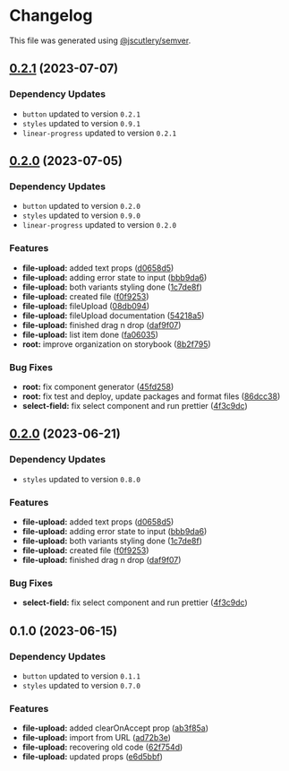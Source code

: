 # Changelog

This file was generated using [@jscutlery/semver](https://github.com/jscutlery/semver).

## [0.2.1](https://github.com/Novatics/novatics-ui/compare/file-upload-0.2.0...file-upload-0.2.1) (2023-07-07)

### Dependency Updates

* `button` updated to version `0.2.1`
* `styles` updated to version `0.9.1`
* `linear-progress` updated to version `0.2.1`
## [0.2.0](https://github.com/Novatics/novatics-ui/compare/file-upload-0.1.0...file-upload-0.2.0) (2023-07-05)

### Dependency Updates

* `button` updated to version `0.2.0`
* `styles` updated to version `0.9.0`
* `linear-progress` updated to version `0.2.0`

### Features

* **file-upload:** added text props ([d0658d5](https://github.com/Novatics/novatics-ui/commit/d0658d5ba83a4b96410db7313e5de92137262563))
* **file-upload:** adding error state to input ([bbb9da6](https://github.com/Novatics/novatics-ui/commit/bbb9da6b930b423bdbc6963a6c0a1aa2b828c389))
* **file-upload:** both variants styling done ([1c7de8f](https://github.com/Novatics/novatics-ui/commit/1c7de8f2d9d771680ebf979c7bd9e3bd1d5cafa9))
* **file-upload:** created file ([f0f9253](https://github.com/Novatics/novatics-ui/commit/f0f9253027beaac085bd77bfafaa173ac8b22656))
* **file-upload:** fileUpload ([08db094](https://github.com/Novatics/novatics-ui/commit/08db0949a1f966ec96a780bcdebe9671fd4a76c7))
* **file-upload:** fileUpload documentation ([54218a5](https://github.com/Novatics/novatics-ui/commit/54218a576710f29f1a70d75713c2a81900c5f276))
* **file-upload:** finished drag n drop ([daf9f07](https://github.com/Novatics/novatics-ui/commit/daf9f0781fc03a3118d9fea6afba0d678161cd92))
* **file-upload:** list item done ([fa06035](https://github.com/Novatics/novatics-ui/commit/fa060355b1847762462a45313e9419efe229c69d))
* **root:** improve organization on storybook ([8b2f795](https://github.com/Novatics/novatics-ui/commit/8b2f795811ab8304bb7d6ce2f56311949b3561d1))


### Bug Fixes

* **root:** fix component generator ([45fd258](https://github.com/Novatics/novatics-ui/commit/45fd25822651eb9e229b868ddba37f443c9928e2))
* **root:** fix test and deploy, update packages and format files ([86dcc38](https://github.com/Novatics/novatics-ui/commit/86dcc38a7efde19ca7051746e646663aea19ee28))
* **select-field:** fix select component and run prettier ([4f3c9dc](https://github.com/Novatics/novatics-ui/commit/4f3c9dc0054f09f53f07b2719dffe4185f4b0982))

## [0.2.0](https://github.com/Novatics/novatics-ui/compare/file-upload-0.1.0...file-upload-0.2.0) (2023-06-21)

### Dependency Updates

* `styles` updated to version `0.8.0`

### Features

* **file-upload:** added text props ([d0658d5](https://github.com/Novatics/novatics-ui/commit/d0658d5ba83a4b96410db7313e5de92137262563))
* **file-upload:** adding error state to input ([bbb9da6](https://github.com/Novatics/novatics-ui/commit/bbb9da6b930b423bdbc6963a6c0a1aa2b828c389))
* **file-upload:** both variants styling done ([1c7de8f](https://github.com/Novatics/novatics-ui/commit/1c7de8f2d9d771680ebf979c7bd9e3bd1d5cafa9))
* **file-upload:** created file ([f0f9253](https://github.com/Novatics/novatics-ui/commit/f0f9253027beaac085bd77bfafaa173ac8b22656))
* **file-upload:** finished drag n drop ([daf9f07](https://github.com/Novatics/novatics-ui/commit/daf9f0781fc03a3118d9fea6afba0d678161cd92))


### Bug Fixes

* **select-field:** fix select component and run prettier ([4f3c9dc](https://github.com/Novatics/novatics-ui/commit/4f3c9dc0054f09f53f07b2719dffe4185f4b0982))

## 0.1.0 (2023-06-15)

### Dependency Updates

* `button` updated to version `0.1.1`
* `styles` updated to version `0.7.0`

### Features

* **file-upload:** added clearOnAccept prop ([ab3f85a](https://github.com/Novatics/novatics-ui/commit/ab3f85a65aeef206eb592ebb5190c7caeb517e81))
* **file-upload:** import from URL ([ad72b3e](https://github.com/Novatics/novatics-ui/commit/ad72b3e5f495defd40d7f24509012edf1a0c2c3c))
* **file-upload:** recovering old code ([62f754d](https://github.com/Novatics/novatics-ui/commit/62f754dd085f19522ff40f3a041ca022adbe19a3))
* **file-upload:** updated props ([e6d5bbf](https://github.com/Novatics/novatics-ui/commit/e6d5bbf66cffea4d7e1a67162c09ac0baf63071f))
